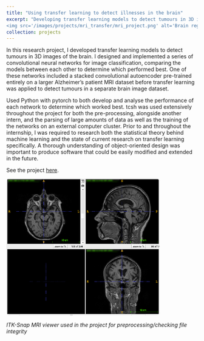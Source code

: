 ```yaml
---
title: "Using transfer learning to detect illnesses in the brain"
excerpt: "Developing transfer learning models to detect tumours in 3D images of the brain <br/>*{Python, PyTorch, Numpy, tcsh, high performance computing}*<br/> 
<img src='/images/projects/mri_transfer/mri_project.png' alt='Brain registration, skullstripping, VAE autoencoder' style='width:60%;border-radius:2%;' > "
collection: projects
---
```


In this research project, I developed transfer learning models to detect tumours in 3D images of the brain. I designed and 
implemented a series of convolutional neural networks for image classification, comparing the models between each other to determine 
 which performed best. One of these networks included a stacked convolutional autoencoder pre-trained entirely on a larger Alzheimer’s 
patient MRI dataset before transfer learning was applied to detect tumours in a separate brain image dataset.

Used Python with pytorch to both develop and analyse the performance of each network to determine which worked best. tcsh was used 
extensively throughout the project for both the pre-processing, alongside another intern, and the parsing of large amounts of data as 
well as the training of the networks on an external computer cluster. Prior to and throughout the internship, I was required to research 
both the statistical theory behind machine learning and the state of current research on transfer learning specifically. A thorough 
understanding of object-oriented design was important to produce software that could be easily modified and extended in the future.

See the project [here](https://github.com/dominicwllmsn/MRI_transferlearn).

<img src="/images/projects/mri_transfer/itk_snap_multi2.png" alt="Pleased" style="border-radius:2%;width:80%;align:center;" />

*ITK-Snap MRI viewer used in the project for preprocessing/checking file integrity*
